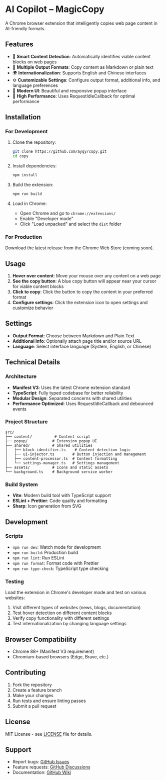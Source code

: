 # AI Copilot – MagicCopy

A Chrome browser extension that intelligently copies web page content in AI-friendly formats.

## Features

- 🎯 **Smart Content Detection**: Automatically identifies viable content blocks on web pages
- 📝 **Multiple Output Formats**: Copy content as Markdown or plain text
- 🌍 **Internationalization**: Supports English and Chinese interfaces
- ⚙️ **Customizable Settings**: Configure output format, additional info, and language preferences
- 🎨 **Modern UI**: Beautiful and responsive popup interface
- 🚀 **High Performance**: Uses RequestIdleCallback for optimal performance

## Installation

### For Development

1. Clone the repository:
   ```bash
   git clone https://github.com/ayqy/copy.git
   cd copy
   ```

2. Install dependencies:
   ```bash
   npm install
   ```

3. Build the extension:
   ```bash
   npm run build
   ```

4. Load in Chrome:
   - Open Chrome and go to `chrome://extensions/`
   - Enable "Developer mode"
   - Click "Load unpacked" and select the `dist` folder

### For Production

Download the latest release from the Chrome Web Store (coming soon).

## Usage

1. **Hover over content**: Move your mouse over any content on a web page
2. **See the copy button**: A blue copy button will appear near your cursor for viable content blocks
3. **Click to copy**: Click the button to copy the content in your preferred format
4. **Configure settings**: Click the extension icon to open settings and customize behavior

## Settings

- **Output Format**: Choose between Markdown and Plain Text
- **Additional Info**: Optionally attach page title and/or source URL
- **Language**: Select interface language (System, English, or Chinese)

## Technical Details

### Architecture

- **Manifest V3**: Uses the latest Chrome extension standard
- **TypeScript**: Fully typed codebase for better reliability
- **Modular Design**: Separated concerns with shared utilities
- **Performance Optimized**: Uses RequestIdleCallback and debounced events

### Project Structure

```
src/
├── content/          # Content script
├── popup/           # Extension popup UI
├── shared/          # Shared utilities
│   ├── block-identifier.ts    # Content detection logic
│   ├── ui-injector.ts        # Button injection and management
│   ├── content-processor.ts  # Content formatting
│   └── settings-manager.ts   # Settings management
├── assets/          # Icons and static assets
└── background.ts    # Background service worker
```

### Build System

- **Vite**: Modern build tool with TypeScript support
- **ESLint + Prettier**: Code quality and formatting
- **Sharp**: Icon generation from SVG

## Development

### Scripts

- `npm run dev`: Watch mode for development
- `npm run build`: Production build
- `npm run lint`: Run ESLint
- `npm run format`: Format code with Prettier
- `npm run type-check`: TypeScript type checking

### Testing

Load the extension in Chrome's developer mode and test on various websites:

1. Visit different types of websites (news, blogs, documentation)
2. Test hover detection on different content blocks
3. Verify copy functionality with different settings
4. Test internationalization by changing language settings

## Browser Compatibility

- Chrome 88+ (Manifest V3 requirement)
- Chromium-based browsers (Edge, Brave, etc.)

## Contributing

1. Fork the repository
2. Create a feature branch
3. Make your changes
4. Run tests and ensure linting passes
5. Submit a pull request

## License

MIT License - see [LICENSE](LICENSE) file for details.

## Support

- Report bugs: [GitHub Issues](https://github.com/ayqy/copy/issues)
- Feature requests: [GitHub Discussions](https://github.com/ayqy/copy/discussions)
- Documentation: [GitHub Wiki](https://github.com/ayqy/copy/wiki)
